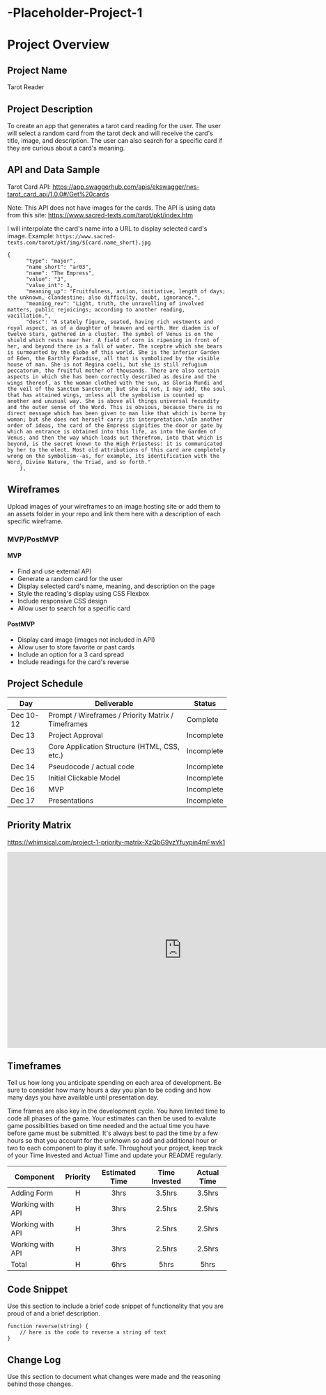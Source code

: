 # -Placeholder-Project-1

# Project Overview

## Project Name

Tarot Reader 

## Project Description

To create an app that generates a tarot card reading for the user. The user will select a random card from the tarot deck and will receive the card's title, image, and description. The user can also search for a specific card if they are curious about a card's meaning. 


## API and Data Sample

Tarot Card API: https://app.swaggerhub.com/apis/ekswagger/rws-tarot_card_api/1.0.0#/Get%20cards

Note: This API does not have images for the cards. The API is using data from this site: https://www.sacred-texts.com/tarot/pkt/index.htm

I will interpolate the card's name into a URL to display selected card's image. 
Example:
`https://www.sacred-texts.com/tarot/pkt/img/${card.name_short}.jpg`



```
{
      "type": "major",
      "name_short": "ar03",
      "name": "The Empress",
      "value": "3",
      "value_int": 3,
      "meaning_up": "Fruitfulness, action, initiative, length of days; the unknown, clandestine; also difficulty, doubt, ignorance.",
      "meaning_rev": "Light, truth, the unravelling of involved matters, public rejoicings; according to another reading, vacillation.",
      "desc": "A stately figure, seated, having rich vestments and royal aspect, as of a daughter of heaven and earth. Her diadem is of twelve stars, gathered in a cluster. The symbol of Venus is on the shield which rests near her. A field of corn is ripening in front of her, and beyond there is a fall of water. The sceptre which she bears is surmounted by the globe of this world. She is the inferior Garden of Eden, the Earthly Paradise, all that is symbolized by the visible house of man. She is not Regina coeli, but she is still refugium peccatorum, the fruitful mother of thousands. There are also certain aspects in which she has been correctly described as desire and the wings thereof, as the woman clothed with the sun, as Gloria Mundi and the veil of the Sanctum Sanctorum; but she is not, I may add, the soul that has attained wings, unless all the symbolism is counted up another and unusual way. She is above all things universal fecundity and the outer sense of the Word. This is obvious, because there is no direct message which has been given to man like that which is borne by woman; but she does not herself carry its interpretation.\nIn another order of ideas, the card of the Empress signifies the door or gate by which an entrance is obtained into this life, as into the Garden of Venus; and then the way which leads out therefrom, into that which is beyond, is the secret known to the High Priestess: it is communicated by her to the elect. Most old attributions of this card are completely wrong on the symbolism--as, for example, its identification with the Word, Divine Nature, the Triad, and so forth."
    },
```
## Wireframes

Upload images of your wireframes to an image hosting site or add them to an assets folder in your repo and link them here with a description of each specific wireframe.

### MVP/PostMVP

#### MVP 

- Find and use external API
- Generate a random card for the user
- Display selected card's name, meaning, and description on the page
- Style the reading's display using CSS Flexbox
- Include responsive CSS design 
- Allow user to search for a specific card

#### PostMVP  
- Display card image (images not included in API)
- Allow user to store favorite or past cards
- Include an option for a 3 card spread
- Include readings for the card's reverse


## Project Schedule
  
|  Day | Deliverable | Status
|---|---| ---|
|Dec 10-12| Prompt / Wireframes / Priority Matrix / Timeframes | Complete
|Dec 13| Project Approval | Incomplete
|Dec 13| Core Application Structure (HTML, CSS, etc.) | Incomplete
|Dec 14| Pseudocode / actual code | Incomplete
|Dec 15| Initial Clickable Model  | Incomplete
|Dec 16| MVP | Incomplete
|Dec 17| Presentations | Incomplete



## Priority Matrix
https://whimsical.com/project-1-priority-matrix-XzQbG9vzYfuypin4mFwvk1

<iframe style="border:none" width="800" height="450" src="https://whimsical.com/embed/XzQbG9vzYfuypin4mFwvk1"></iframe>

## Timeframes

Tell us how long you anticipate spending on each area of development. Be sure to consider how many hours a day you plan to be coding and how many days you have available until presentation day.

Time frames are also key in the development cycle.  You have limited time to code all phases of the game.  Your estimates can then be used to evalute game possibilities based on time needed and the actual time you have before game must be submitted. It's always best to pad the time by a few hours so that you account for the unknown so add and additional hour or two to each component to play it safe. Throughout your project, keep track of your Time Invested and Actual Time and update your README regularly.

| Component | Priority | Estimated Time | Time Invested | Actual Time |
| --- | :---: |  :---: | :---: | :---: |
| Adding Form | H | 3hrs| 3.5hrs | 3.5hrs |
| Working with API | H | 3hrs| 2.5hrs | 2.5hrs |
| Working with API | H | 3hrs| 2.5hrs | 2.5hrs |
| Working with API | H | 3hrs| 2.5hrs | 2.5hrs |
| Total | H | 6hrs| 5hrs | 5hrs |

## Code Snippet

Use this section to include a brief code snippet of functionality that you are proud of and a brief description.  

```
function reverse(string) {
	// here is the code to reverse a string of text
}
```

## Change Log
 Use this section to document what changes were made and the reasoning behind those changes.  
